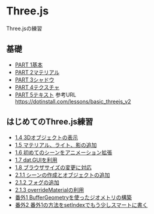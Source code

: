 # Three.js

Three.jsの練習

## 基礎
- [PART 1基本](./basic/three-1.html)
- [PART 2マテリアル](./basic/three-2.html)
- [PART 3シャドウ](./basic/three-3.html)
- [PART 4テクスチャ](./basic/three-4.html)
- [PART 5テキスト](./basic/three-5.html)
参考URL  
https://dotinstall.com/lessons/basic_threejs_v2

## はじめてのThree.js練習
- [1.4 3Dオブジェクトの表示](./hajimete-three-js/practice/case1/index.html)
- [1.5 マテリアル、ライト、影の追加](./hajimete-three-js/practice/case2/index.html)
- [1.6 初めてのシーンをアニメーション拡張](./hajimete-three-js/practice/case3/index.html)
- [1.7 dat.GUIを利用](./hajimete-three-js/practice/case4/index.html)
- [1.8 ブラウザサイズの変更に対応](./hajimete-three-js/practice/case5/index.html)
- [2.1.1 シーンの作成とオブジェクトの追加](./hajimete-three-js/practice/case6/index.html)
- [2.1.2 フォグの追加](./hajimete-three-js/practice/case7/index.html)
- [2.1.3 overrideMaterialの利用](./hajimete-three-js/practice/case8/index.html)
- [番外1 BufferGeometryを使ったジオメトリの構築](./hajimete-three-js/practice/case9/index.html)
- [番外2 番外1の方法をsetIndexでもう少しスマートに書く](./hajimete-three-js/practice/case10/index.html)